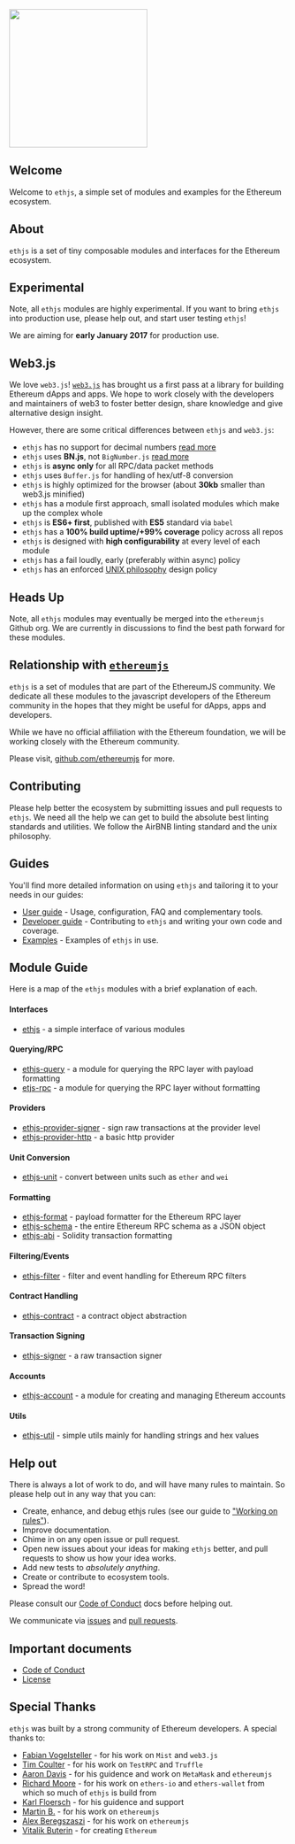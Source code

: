 <img src="https://raw.githubusercontent.com/ethjs/docs/master/assets/ethjs-image.png" width="250" />

## Welcome

Welcome to `ethjs`, a simple set of modules and examples for the Ethereum ecosystem.

## About

`ethjs` is a set of tiny composable modules and interfaces for the Ethereum ecosystem.

## Experimental

Note, all `ethjs` modules are highly experimental. If you want to bring `ethjs` into production use, please help out, and start user testing `ethjs`!

We are aiming for **early January 2017** for production use.

## Web3.js

We love `web3.js`! [`web3.js`](https://github.com/ethereum/web3.js) has brought us a first pass at a library for building Ethereum dApps and apps. We hope to work closely with the developers and maintainers of web3 to foster better design, share knowledge and give alternative design insight.

However, there are some critical differences between `ethjs` and `web3.js`:
  - `ethjs` has no support for decimal numbers [read more](https://github.com/ethjs/ethjs/blob/master/docs/user-guide.md#big-numbersnumber-handling)
  - `ethjs` uses **BN.js**, not `BigNumber.js` [read more](https://github.com/ethjs/ethjs/blob/master/docs/user-guide.md#big-numbersnumber-handling)
  - `ethjs` is **async only** for all RPC/data packet methods
  - `ethjs` uses `Buffer.js` for handling of hex/utf-8 conversion
  - `ethjs` is highly optimized for the browser (about **30kb** smaller than web3.js minified)
  - `ethjs` has a module first approach, small isolated modules which make up the complex whole
  - `ethjs` is **ES6+ first**, published with **ES5** standard via `babel`
  - `ethjs` has a **100% build uptime/+99% coverage** policy across all repos
  - `ethjs` is designed with **high configurability** at every level of each module
  - `ethjs` has a fail loudly, early (preferably within async) policy
  - `ethjs` has an enforced [UNIX philosophy](https://en.wikipedia.org/wiki/Unix_philosophy) design policy

## Heads Up

Note, all `ethjs` modules may eventually be merged into the `ethereumjs` Github org. We are currently in discussions to find the best path forward for these modules.

## Relationship with [`ethereumjs`](https://github.com/ethereumjs)

`ethjs` is a set of modules that are part of the EthereumJS community. We dedicate all these modules to the javascript developers of the Ethereum community in the hopes that they might be useful for dApps, apps and developers.

While we have no official affiliation with the Ethereum foundation, we will be working closely with the Ethereum community.

Please visit, [github.com/ethereumjs](https://github.com/ethereumjs) for more.

## Contributing

Please help better the ecosystem by submitting issues and pull requests to `ethjs`. We need all the help we can get to build the absolute best linting standards and utilities. We follow the AirBNB linting standard and the unix philosophy.

## Guides

You'll find more detailed information on using `ethjs` and tailoring it to your needs in our guides:

- [User guide](https://github.com/ethjs/ethjs/blob/master/docs/user-guide.md) - Usage, configuration, FAQ and complementary tools.
- [Developer guide](https://github.com/ethjs/ethjs/blob/master/docs/developer-guide.md) - Contributing to `ethjs` and writing your own code and coverage.
- [Examples](http://github.com/ethjs/examples) - Examples of `ethjs` in use.

## Module Guide

Here is a map of the `ethjs` modules with a brief explanation of each.

#### Interfaces
 - [ethjs](http://github.com/ethjs/ethjs) - a simple interface of various modules

#### Querying/RPC
 - [ethjs-query](http://github.com/ethjs/ethjs-query) - a module for querying the RPC layer with payload formatting
 - [etjs-rpc](http://github.com/ethjs/ethjs-rpc) - a module for querying the RPC layer without formatting

#### Providers
 - [ethjs-provider-signer](http://github.com/ethjs/ethjs-provider-signer) - sign raw transactions at the provider level
 - [ethjs-provider-http](http://github.com/ethjs/ethjs-provider-http) - a basic http provider

#### Unit Conversion
 - [ethjs-unit](http://github.com/ethjs/ethjs-unit) - convert between units such as `ether` and `wei`

#### Formatting
 - [ethjs-format](http://github.com/ethjs/ethjs-format) - payload formatter for the Ethereum RPC layer
 - [ethjs-schema](http://github.com/ethjs/ethjs-schema) - the entire Ethereum RPC schema as a JSON object
 - [ethjs-abi](http://github.com/ethjs/ethjs-abi) - Solidity transaction formatting

#### Filtering/Events
 - [ethjs-filter](http://github.com/ethjs/ethjs-filter) - filter and event handling for Ethereum RPC filters

#### Contract Handling
 - [ethjs-contract](http://github.com/ethjs/ethjs-contract) - a contract object abstraction

#### Transaction Signing
 - [ethjs-signer](http://github.com/ethjs/ethjs-signer) - a raw transaction signer

#### Accounts
 - [ethjs-account](http://github.com/ethjs/ethjs-account) - a module for creating and managing Ethereum accounts

#### Utils
 - [ethjs-util](http://github.com/ethjs/ethjs-util) - simple utils mainly for handling strings and hex values

## Help out

There is always a lot of work to do, and will have many rules to maintain. So please help out in any way that you can:

- Create, enhance, and debug ethjs rules (see our guide to ["Working on rules"](./.github/CONTRIBUTING.md)).
- Improve documentation.
- Chime in on any open issue or pull request.
- Open new issues about your ideas for making `ethjs` better, and pull requests to show us how your idea works.
- Add new tests to *absolutely anything*.
- Create or contribute to ecosystem tools.
- Spread the word!

Please consult our [Code of Conduct](CODE_OF_CONDUCT.md) docs before helping out.

We communicate via [issues](https://github.com/ethjs/ethjs/issues) and [pull requests](https://github.com/ethjs/ethjs/pulls).

## Important documents

- [Code of Conduct](CODE_OF_CONDUCT.md)
- [License](https://raw.githubusercontent.com/ethjs/ethjs/master/LICENSE)

## Special Thanks

`ethjs` was built by a strong community of Ethereum developers. A special thanks to:

- [Fabian Vogelsteller](https://twitter.com/feindura?lang=en) - for his work on `Mist` and `web3.js`
- [Tim Coulter](https://github.com/tcoulter) - for his work on `TestRPC` and `Truffle`
- [Aaron Davis](https://github.com/kumavis) - for his guidence and work on `MetaMask` and `ethereumjs`
- [Richard Moore](https://github.com/ricmoo) - for his work on `ethers-io` and `ethers-wallet` from which so much of `ethjs` is build from
- [Karl Floersch](https://twitter.com/karl_dot_tech?lang=en) - for his guidence and support
- [Martin B.](https://github.com/wanderer) - for his work on `ethereumjs`
- [Alex Beregszaszi](https://github.com/axic) - for his work on `ethereumjs`
- [Vitalik Buterin](https://twitter.com/VitalikButerin) - for creating `Ethereum`
